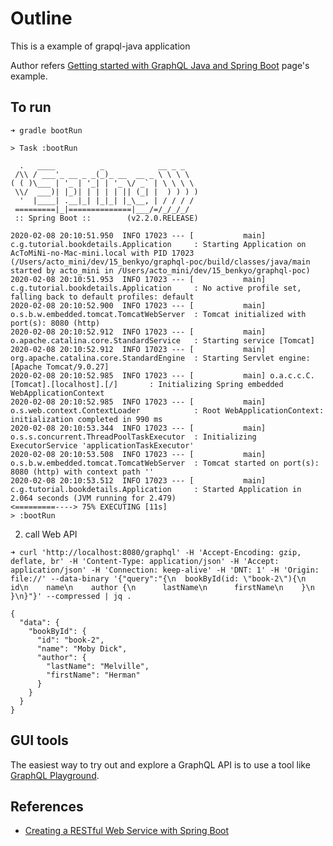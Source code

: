 # Outline

This is a example of grapql-java application

Author refers [Getting started with GraphQL Java and Spring Boot](https://www.graphql-java.com/tutorials/getting-started-with-spring-boot/#graphql-java-overview) page's example.   

## To run

```shell script
➜ gradle bootRun

> Task :bootRun

  .   ____          _            __ _ _
 /\\ / ___'_ __ _ _(_)_ __  __ _ \ \ \ \
( ( )\___ | '_ | '_| | '_ \/ _` | \ \ \ \
 \\/  ___)| |_)| | | | | || (_| |  ) ) ) )
  '  |____| .__|_| |_|_| |_\__, | / / / /
 =========|_|==============|___/=/_/_/_/
 :: Spring Boot ::        (v2.2.0.RELEASE)

2020-02-08 20:10:51.950  INFO 17023 --- [           main] c.g.tutorial.bookdetails.Application     : Starting Application on AcToMiNi-no-Mac-mini.local with PID 17023 (/Users/acto_mini/dev/15_benkyo/graphql-poc/build/classes/java/main started by acto_mini in /Users/acto_mini/dev/15_benkyo/graphql-poc)
2020-02-08 20:10:51.953  INFO 17023 --- [           main] c.g.tutorial.bookdetails.Application     : No active profile set, falling back to default profiles: default
2020-02-08 20:10:52.900  INFO 17023 --- [           main] o.s.b.w.embedded.tomcat.TomcatWebServer  : Tomcat initialized with port(s): 8080 (http)
2020-02-08 20:10:52.912  INFO 17023 --- [           main] o.apache.catalina.core.StandardService   : Starting service [Tomcat]
2020-02-08 20:10:52.912  INFO 17023 --- [           main] org.apache.catalina.core.StandardEngine  : Starting Servlet engine: [Apache Tomcat/9.0.27]
2020-02-08 20:10:52.985  INFO 17023 --- [           main] o.a.c.c.C.[Tomcat].[localhost].[/]       : Initializing Spring embedded WebApplicationContext
2020-02-08 20:10:52.985  INFO 17023 --- [           main] o.s.web.context.ContextLoader            : Root WebApplicationContext: initialization completed in 990 ms
2020-02-08 20:10:53.344  INFO 17023 --- [           main] o.s.s.concurrent.ThreadPoolTaskExecutor  : Initializing ExecutorService 'applicationTaskExecutor'
2020-02-08 20:10:53.508  INFO 17023 --- [           main] o.s.b.w.embedded.tomcat.TomcatWebServer  : Tomcat started on port(s): 8080 (http) with context path ''
2020-02-08 20:10:53.512  INFO 17023 --- [           main] c.g.tutorial.bookdetails.Application     : Started Application in 2.064 seconds (JVM running for 2.479)
<=========----> 75% EXECUTING [11s]
> :bootRun
```

2. call Web API
```shell script
➜ curl 'http://localhost:8080/graphql' -H 'Accept-Encoding: gzip, deflate, br' -H 'Content-Type: application/json' -H 'Accept: application/json' -H 'Connection: keep-alive' -H 'DNT: 1' -H 'Origin: file://' --data-binary '{"query":"{\n  bookById(id: \"book-2\"){\n    id\n    name\n    author {\n      lastName\n      firstName\n    }\n  }\n}"}' --compressed | jq .

{
  "data": {
    "bookById": {
      "id": "book-2",
      "name": "Moby Dick",
      "author": {
        "lastName": "Melville",
        "firstName": "Herman"
      }
    }
  }
}
```
## GUI tools

The easiest way to try out and explore a GraphQL API is to use a tool like [GraphQL Playground](https://github.com/prisma-labs/graphql-playground).

## References

- [Creating a RESTful Web Service with Spring Boot](https://kotlinlang.org/docs/tutorials/spring-boot-restful.html)